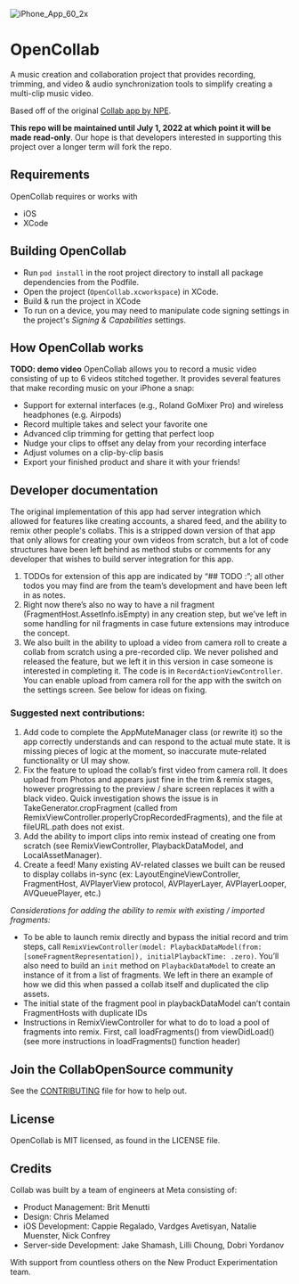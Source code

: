 ![iPhone_App_60_2x](https://user-images.githubusercontent.com/4399618/160677698-7e635301-1b14-4924-b056-380866e49b64.png)

# OpenCollab

A music creation and collaboration project that provides recording, trimming, and video & audio 
synchronization tools to simplify creating a multi-clip music video.

Based off of the original [Collab app by NPE](https://madewithcollab.com/).

**This repo will be maintained until July 1, 2022 at which point it will be made read-only**. Our hope is that developers interested in supporting this project over a longer term will fork the repo.

## Requirements
OpenCollab requires or works with
* iOS
* XCode

## Building OpenCollab
* Run ```pod install``` in the root project directory to install all package dependencies from the Podfile.
* Open the project (`OpenCollab.xcworkspace`) in XCode.
* Build & run the project in XCode
* To run on a device, you may need to manipulate code signing settings in the project's _Signing & Capabilities_ settings.

## How OpenCollab works
**TODO: demo video**
OpenCollab allows you to record a music video consisting of up to 6 videos stitched together. It provides several features that make recording music on your iPhone a snap:
* Support for external interfaces (e.g., Roland GoMixer Pro) and wireless headphones (e.g. Airpods)
* Record multiple takes and select your favorite one
* Advanced clip trimming for getting that perfect loop
* Nudge your clips to offset any delay from your recording interface
* Adjust volumes on a clip-by-clip basis
* Export your finished product and share it with your friends!

## Developer documentation
The original implementation of this app had server integration which allowed for features like creating accounts, a shared feed, and the ability to remix other people's collabs. This is a stripped down version of that app that only allows for creating your own videos from scratch, but a lot of code structures have been left behind as method stubs or comments for any developer that wishes to build server integration for this app.

1. TODOs for extension of this app are indicated by “## TODO :”; all other todos you may find are from the team’s development and have been left in as notes.
2. Right now there’s also no way to have a nil fragment (FragmentHost.AssetInfo.isEmpty) in any creation step, but we’ve left in some handling for nil fragments in case future extensions may introduce the concept.
3. We also built in the ability to upload a video from camera roll to create a collab from scratch using a pre-recorded clip. We never polished and released the feature, but we left it in this version in case someone is interested in completing it. The code is in `RecordActionViewController`. You can enable upload from camera roll for the app with the switch on the settings screen. See below for ideas on fixing.

### Suggested next contributions:
1. Add code to complete the AppMuteManager class (or rewrite it) so the app correctly understands and can respond to the actual mute state. It is missing pieces of logic at the moment, so inaccurate mute-related functionality or UI may show.
2. Fix the feature to upload the collab’s first video from camera roll. It does upload from Photos and appears just fine in the trim & remix stages, however progressing to the preview / share screen replaces it with a black video. Quick investigation shows the issue is in TakeGenerator.cropFragment (called from RemixViewController.properlyCropRecordedFragments), and the file at fileURL.path does not exist.
3. Add the ability to import clips into remix instead of creating one from scratch (see RemixViewController, PlaybackDataModel, and LocalAssetManager).
4. Create a feed! Many existing AV-related classes we built can be reused to display collabs in-sync (ex: LayoutEngineViewController, FragmentHost, AVPlayerView protocol, AVPlayerLayer, AVPlayerLooper, AVQueuePlayer, etc.)

*Considerations for adding the ability to remix with existing / imported fragments:*
* To be able to launch remix directly and bypass the initial record and trim steps, call `RemixViewController(model: PlaybackDataModel(from: [someFragmentRepresentation]), initialPlaybackTime: .zero)`. You’ll also need to build an `init` method on `PlaybackDataModel` to create an instance of it from a list of fragments. We left in there an example of how we did this when passed a collab itself and duplicated the clip assets.
* The initial state of the fragment pool in playbackDataModel can’t contain FragmentHosts with duplicate IDs
* Instructions in RemixViewController for what to do to load a pool of fragments into remix. First, call loadFragments() from viewDidLoad() (see more instructions in loadFragments() function header)


## Join the CollabOpenSource community
See the [CONTRIBUTING](CONTRIBUTING.md) file for how to help out.

## License
OpenCollab is MIT licensed, as found in the LICENSE file.

## Credits
Collab was built by a team of engineers at Meta consisting of:
* Product Management: Brit Menutti
* Design: Chris Melamed
* iOS Development: Cappie Regalado, Vardges Avetisyan, Natalie Muenster, Nick Confrey
* Server-side Development: Jake Shamash, Lilli Choung, Dobri Yordanov

With support from countless others on the New Product Experimentation team.
